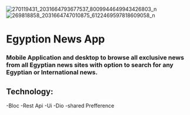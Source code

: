 ![270119431_2031664793677537_8009944649943426803_n](https://user-images.githubusercontent.com/82876394/201559441-0546a510-7a79-475a-aa61-65e6b47bbdef.jpg)
![269818858_2031664747010875_6122469597818609058_n](https://user-images.githubusercontent.com/82876394/201559444-6cf8a636-d848-4168-b2c9-cd3f9e5701f6.jpg)
# Egyption News App
### Mobile Application and desktop to browse all exclusive news from all Egyptian news sites with option to search for any Egyptian or International news.

## Technology:
-Bloc 
-Rest Api 
-Ui 
-Dio 
-shared Prefference
